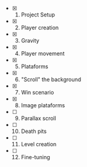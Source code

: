 - [x] 1. Project Setup
- [x] 2. Player creation
- [x] 3. Gravity
- [x] 4. Player movement
- [x] 5. Plataforms
- [x] 6. "Scroll" the background
- [x] 7. Win scenario
- [x] 8. Image plataforms
- [ ] 9. Parallax scroll
- [ ] 10. Death pits
- [ ] 11. Level creation
- [ ] 12. Fine-tuning